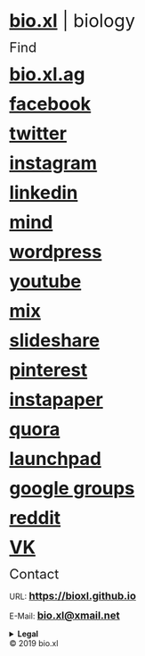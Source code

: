 <p><strong><font size="6"><a href="https://bio.xl.ag">bio.xl</a></font></strong><font size="6"> | biology</font>
<p><font size="5">Find</font></p>
<p><strong><font size="6"><a href="https://bio.xl.ag">bio.xl.ag</a></font></strong>
<p><strong><font size="6"><a href="https://facebook.com/bio.xl">facebook</a></font></strong>
<p><strong><font size="6"><a href="https://twitter.com/bio_xl">twitter</a></font></strong>
<p><strong><font size="6"><a href="https://instagram.com/bio.xl.uni">instagram</a></font></strong>
<p><strong><font size="6"><a href="https://linkedin.com/in/bioxl">linkedin</a></font></strong>
<p><strong><font size="6"><a href="https://minds.com/bioxl">mind</a></font></strong>
<p><strong><font size="6"><a href="https://bioxlag.wordpress.com/">wordpress</a></font></strong>
<p><strong><font size="6"><a href="https://www.youtube.com/channel/UCl656nePdOy8NaKqsAYpEbQ">youtube</a></font></strong>
<p><strong><font size="6"><a href="https://mix.com/bioxl">mix</a></font></strong>
<p><strong><font size="6"><a href="https://www.slideshare.net/bioxl">slideshare</a></font></strong>
<p><strong><font size="6"><a href="https://nl.pinterest.com/bioxlag/">pinterest</a></font></strong>
<p><strong><font size="6"><a href="https://www.instapaper.com/p/bioxl">instapaper</a></font></strong>
<p><strong><font size="6"><a href="https://www.quora.com/profile/Bioxl">quora</a></font></strong>
<p><strong><font size="6"><a href="https://launchpad.net/~bio.xl">launchpad</a></font></strong>
<p><strong><font size="6"><a href="https://groups.google.com/forum/#!forum/bioxl">google groups</a></font></strong>
<p><strong><font size="6"><a href="https://www.reddit.com/u/bioxl">reddit</a></font></strong>
<p><strong><font size="6"><a href="https://vk.com/bioxl">VK</a></font></strong>
  
<p><font size="5">Contact</font></p>
<p>URL: <strong><font size="4"><a href="https://bioxl.github.io">https://bioxl.github.io</a></font></strong></p>
<p>E-Mail: <strong><font size="4"><a href="mailto:bio.xl@xmail.net">bio.xl@xmail.net</a></font></strong></p>
<strong><details>
  <summary>Legal</summary>
  <p>CEO bio.xl Universal Unltd</p>
  <p>Michael Weber | CEO</p>
  <p>&#128241; +31 6 8413 9231</p>
</details></strong>
© 2019 bio.xl
